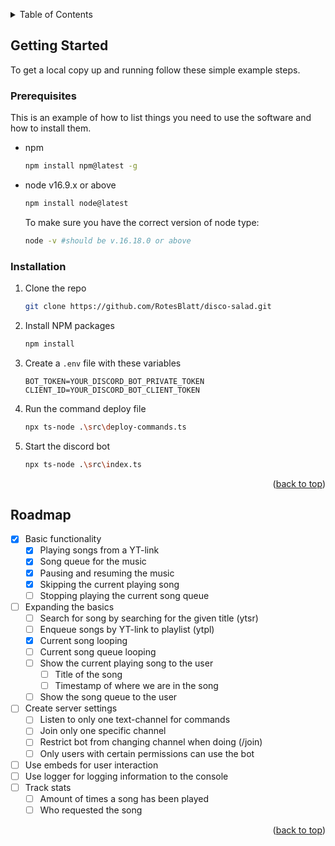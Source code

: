 <a name="readme-top"></a>

<!-- TABLE OF CONTENTS -->
<details>
  <summary>Table of Contents</summary>
  <ol>
    <li>
      <a href="#getting-started">Getting Started</a>
      <ul>
        <li><a href="#prerequisites">Prerequisites</a></li>
        <li><a href="#installation">Installation</a></li>
      </ul>
    </li>
    <li><a href="#roadmap">Roadmap</a></li>
  </ol>
</details>

<!-- GETTING STARTED -->
## Getting Started

To get a local copy up and running follow these simple example steps.

### Prerequisites

This is an example of how to list things you need to use the software and how to install them.
* npm
  ```sh
  npm install npm@latest -g
  ```
* node v16.9.x or above
    ```sh
    npm install node@latest
    ```
    To make sure you have the correct version of node type:
    ```sh
    node -v #should be v.16.18.0 or above
    ```

### Installation

1. Clone the repo
    ```sh
    git clone https://github.com/RotesBlatt/disco-salad.git
    ```
2. Install NPM packages
    ```sh
    npm install
    ```
3. Create a `.env` file with these variables
    ```env
    BOT_TOKEN=YOUR_DISCORD_BOT_PRIVATE_TOKEN
    CLIENT_ID=YOUR_DISCORD_BOT_CLIENT_TOKEN
    ```
4. Run the command deploy file
    ```sh
    npx ts-node .\src\deploy-commands.ts
    ```
5. Start the discord bot
    ```sh
    npx ts-node .\src\index.ts
    ```
<p align="right">(<a href="#readme-top">back to top</a>)</p>


<!-- Roadmap -->
## Roadmap
- [x] Basic functionality
    - [x] Playing songs from a YT-link
    - [x] Song queue for the music 
    - [x] Pausing and resuming the music
    - [x] Skipping the current playing song
    - [ ] Stopping playing the current song queue
- [ ] Expanding the basics
    - [ ] Search for song by searching for the given title (ytsr)
    - [ ] Enqueue songs by YT-link to playlist (ytpl)
    - [x] Current song looping
    - [ ] Current song queue looping
    - [ ] Show the current playing song to the user
        - [ ] Title of the song
        - [ ] Timestamp of where we are in the song
    - [ ] Show the song queue to the user
- [ ] Create server settings
  - [ ] Listen to only one text-channel for commands
  - [ ] Join only one specific channel
  - [ ] Restrict bot from changing channel when doing (/join)
  - [ ] Only users with certain permissions can use the bot
- [ ] Use embeds for user interaction
- [ ] Use logger for logging information to the console
- [ ] Track stats
    - [ ] Amount of times a song has been played
    - [ ] Who requested the song
<p align="right">(<a href="#readme-top">back to top</a>)</p>